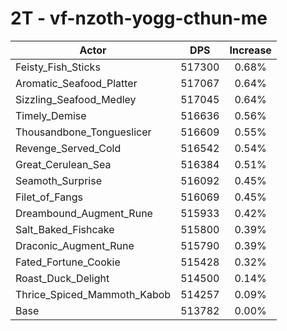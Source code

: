 # 2T - vf-nzoth-yogg-cthun-me
| Actor | DPS | Increase |
|---|:---:|:---:|
|Feisty_Fish_Sticks|517300|0.68%|
|Aromatic_Seafood_Platter|517067|0.64%|
|Sizzling_Seafood_Medley|517045|0.64%|
|Timely_Demise|516636|0.56%|
|Thousandbone_Tongueslicer|516609|0.55%|
|Revenge_Served_Cold|516542|0.54%|
|Great_Cerulean_Sea|516384|0.51%|
|Seamoth_Surprise|516092|0.45%|
|Filet_of_Fangs|516069|0.45%|
|Dreambound_Augment_Rune|515933|0.42%|
|Salt_Baked_Fishcake|515800|0.39%|
|Draconic_Augment_Rune|515790|0.39%|
|Fated_Fortune_Cookie|515428|0.32%|
|Roast_Duck_Delight|514500|0.14%|
|Thrice_Spiced_Mammoth_Kabob|514257|0.09%|
|Base|513782|0.00%|
